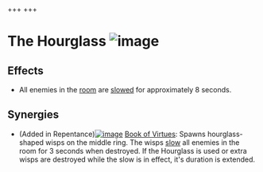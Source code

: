 +++
+++

 # The Hourglass ![image](/image/The_Hourglass.png) 

Effects
---------


* All enemies in the [room](/wiki/Room "Room") are [slowed](/wiki/Status_Effects#Slow "Status Effects") for approximately 8 seconds.


Synergies
-----------


* (Added in Repentance)[![image](/image/Book_of_Virtues.png)](/wiki/Book_of_Virtues "Book of Virtues") [Book of Virtues](/wiki/Book_of_Virtues "Book of Virtues"): Spawns hourglass-shaped wisps on the middle ring. The wisps [slow](/wiki/Status_Effects "Status Effects") all enemies in the room for 3 seconds when destroyed. If the Hourglass is used or extra wisps are destroyed while the slow is in effect, it's duration is extended.


